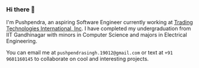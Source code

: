 ### Hi there 👋

I'm Pushpendra, an aspiring Software Engineer currently working at [Trading Technologies International, Inc](https://github.com/tradingtechnologies). I have completed my undergraduation from IIT Gandhinagar with minors in Computer Science and majors in Electrical Engineering.

You can email me at `pushpendrasingh.19012@gmail.com` or text at `+91 9601160145` to collaborate on cool and interesting projects.

<!--
<p>&nbsp;<img align="center" src="https://github-readme-stats.vercel.app/api?username=pps-19012&show_icons=true&locale=en" alt="pps-19012" /></p>

<p align="left"> <img src="https://komarev.com/ghpvc/?username=pps-19012&label=Profile%20views&color=0e75b6&style=flat" alt="pps-19012" /> </p>
-->

<!--
---

_"Life is short, use Python." - Average C++ hater_

<!--
**pps-19012/pps-19012** is a ✨ _special_ ✨ repository because its `README.md` (this file) appears on your GitHub profile.

Here are some ideas to get you started:

- 🔭 I’m currently working on ...
- 🌱 I’m currently learning ...
- 👯 I’m looking to collaborate on ...
- 🤔 I’m looking for help with ...
- 💬 Ask me about ...
- 📫 How to reach me: ...
- 😄 Pronouns: ...
- ⚡ Fun fact: ...
-->
